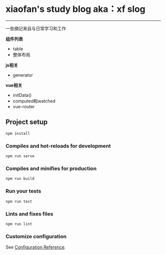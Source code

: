# xiaofan's study blog aka：xf slog

---------

一些摘记来自与日常学习和工作

**组件列表**
* table
* 整体布局
  
**js相关**
* generator

**vue相关**
* initData()
* computed和watched
* vue-router

## Project setup
```
npm install
```

### Compiles and hot-reloads for development
```
npm run serve
```

### Compiles and minifies for production
```
npm run build
```

### Run your tests
```
npm run test
```

### Lints and fixes files
```
npm run lint
```

### Customize configuration
See [Configuration Reference](https://cli.vuejs.org/config/).
